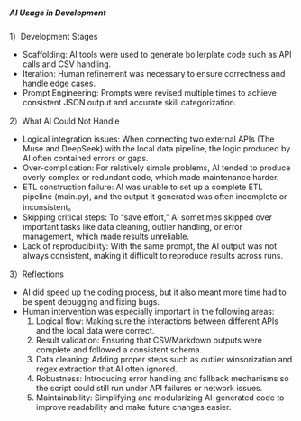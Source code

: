 ##### AI Usage in Development #####

1）Development Stages
- Scaffolding: AI tools were used to generate boilerplate code such as API calls and CSV handling.
- Iteration: Human refinement was necessary to ensure correctness and handle edge cases.
- Prompt Engineering: Prompts were revised multiple times to achieve consistent JSON output and accurate skill categorization.

2）What AI Could Not Handle
- Logical integration issues: When connecting two external APIs (The Muse and DeepSeek) with the local data pipeline, the logic produced by AI often contained errors or gaps.
- Over-complication: For relatively simple problems, AI tended to produce overly complex or redundant code, which made maintenance harder.
- ETL construction failure: AI was unable to set up a complete ETL pipeline (main.py), and the output it generated was often incomplete or inconsistent。
- Skipping critical steps: To “save effort,” AI sometimes skipped over important tasks like data cleaning, outlier handling, or error management, which made results unreliable.
- Lack of reproducibility: With the same prompt, the AI output was not always consistent, making it difficult to reproduce results across runs.

3）Reflections
- AI did speed up the coding process, but it also meant more time had to be spent debugging and fixing bugs.
- Human intervention was especially important in the following areas:
    1. Logical flow: Making sure the interactions between different APIs and the local data were correct.
    2. Result validation: Ensuring that CSV/Markdown outputs were complete and followed a consistent schema.
    3. Data cleaning: Adding proper steps such as outlier winsorization and regex extraction that AI often ignored.
    4. Robustness: Introducing error handling and fallback mechanisms so the script could still run under API failures or network issues.
    5. Maintainability: Simplifying and modularizing AI-generated code to improve readability and make future changes easier.